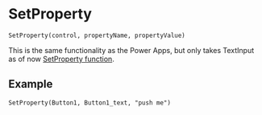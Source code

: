 # SetProperty

`SetProperty(control, propertyName, propertyValue)`

This is the same functionality as the Power Apps, but only takes TextInput as of now [SetProperty function](https://docs.microsoft.com/en-us/power-apps/maker/canvas-apps/functions/function-setproperty).

## Example
`SetProperty(Button1, Button1_text, "push me")`